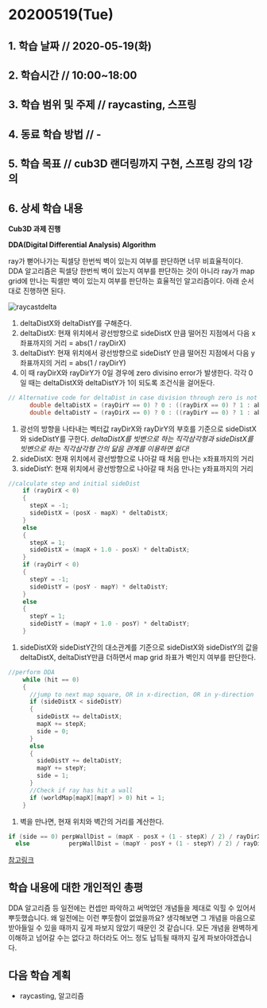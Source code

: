 # 20200519\(Tue\)

## 1. 학습 날짜 // 2020-05-19\(화\)

## 2. 학습시간 // 10:00~18:00

## 3. 학습 범위 및 주제 // raycasting, 스프링

## 4. 동료 학습 방법 // -

## 5. 학습 목표 // cub3D 랜더링까지 구현, 스프링 강의 1강의

## 6. 상세 학습 내용

**Cub3D 과제 진행**

**DDA\(Digital Differential Analysis\) Algorithm**

ray가 뻗어나가는 픽셀당 한번씩 벽이 있는지 여부를 판단하면 너무 비효율적이다. DDA 알고리즘은 픽셀당 한번씩 벽이 있는지 여부를 판단하는 것이 아니라 ray가 map grid에 만나는 픽셀만 벽이 있는지 여부를 판단하는 효율적인 알고리즘이다. 아래 순서대로 진행하면 된다.

![raycastdelta](https://user-images.githubusercontent.com/54612343/82743942-3d34e080-9dad-11ea-88f6-0884db12bfff.gif)

1. deltaDistX와 deltaDistY를 구해준다.
2. deltaDistX: 현재 위치에서 광선방향으로 sideDistX 만큼 떨어진 지점에서 다음 x좌표까지의 거리 = abs\(1 / rayDirX\)
3. deltaDistY: 현재 위치에서 광선방향으로 sideDistY 만큼 떨어진 지점에서 다음 y좌표까지의 거리 = abs\(1 / rayDirY\)
4. 이 때 rayDirX와 rayDirY가 0일 경우에 zero divisino error가 발생한다. 각각 0일 때는 deltaDistX와 deltaDistY가 1이 되도록 조건식을 걸어둔다.

```c
// Alternative code for deltaDist in case division through zero is not supported
      double deltaDistX = (rayDirY == 0) ? 0 : ((rayDirX == 0) ? 1 : abs(1 / rayDirX));
      double deltaDistY = (rayDirX == 0) ? 0 : ((rayDirY == 0) ? 1 : abs(1 / rayDirY));
```

1. 광선의 방향을 나타내는 벡터값 rayDirX와 rayDirY의 부호를 기준으로 sideDistX와 sideDistY를 구한다. _deltaDistX를 빗변으로 하는 직각삼각형과 sideDistX를 빗변으로 하는 직각삼각형 간의 닮음 관계를 이용하면 쉽다!_
2. sideDistX: 현재 위치에서 광선방향으로 나아갈 때 처음 만나는 x좌표까지의 거리
3. sideDistY: 현재 위치에서 광선방향으로 나아갈 때 처음 만나는 y좌표까지의 거리

```c
//calculate step and initial sideDist
    if (rayDirX < 0)
    {
      stepX = -1;
      sideDistX = (posX - mapX) * deltaDistX;
    }
    else
    {
      stepX = 1;
      sideDistX = (mapX + 1.0 - posX) * deltaDistX;
    }
    if (rayDirY < 0)
    {
      stepY = -1;
      sideDistY = (posY - mapY) * deltaDistY;
    }
    else
    {
      stepY = 1;
      sideDistY = (mapY + 1.0 - posY) * deltaDistY;
    }
```

1. sideDistX와 sideDistY간의 대소관계를 기준으로 sideDistX와 sideDistY의 값을 deltaDistX, deltaDistY만큼 더하면서 map grid 좌표가 벽인지 여부를 판단한다.

```c
//perform DDA
    while (hit == 0)
    {
      //jump to next map square, OR in x-direction, OR in y-direction
      if (sideDistX < sideDistY)
      {
        sideDistX += deltaDistX;
        mapX += stepX;
        side = 0;
      }
      else
      {
        sideDistY += deltaDistY;
        mapY += stepY;
        side = 1;
      }
      //Check if ray has hit a wall
      if (worldMap[mapX][mapY] > 0) hit = 1;
    }
```

1. 벽을 만나면, 현재 위치와 벽간의 거리를 계산한다.

```c
if (side == 0) perpWallDist = (mapX - posX + (1 - stepX) / 2) / rayDirX;
  else           perpWallDist = (mapY - posY + (1 - stepY) / 2) / rayDirY;
```

[참고링크](https://lodev.org/cgtutor/raycasting.html)

## 학습 내용에 대한 개인적인 총평

DDA 알고리즘 등 일전에는 컨셉만 파악하고 써먹었던 개념들을 제대로 익힐 수 있어서 뿌듯했습니다. 왜 일전에는 이런 뿌듯함이 없었을까요? 생각해보면 그 개념을 마음으로 받아들일 수 있을 때까지 깊게 파보지 않았기 때문인 것 같습니다. 모든 개념을 완벽하게 이해하고 넘어갈 수는 없다고 하더라도 어느 정도 납득될 때까지 깊게 파보아야겠습니다.

## 다음 학습 계획

* raycasting, 알고리즘

